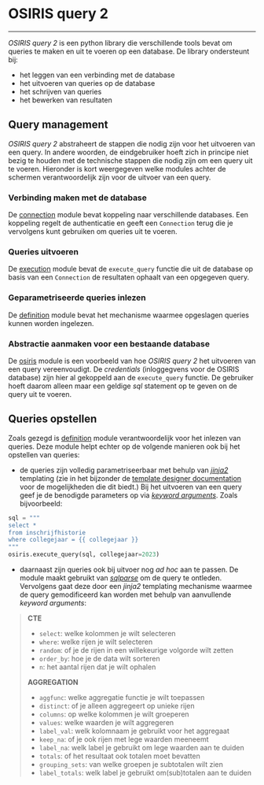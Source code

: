 # OSIRIS query 2
---
*OSIRIS query 2* is een python library die verschillende tools bevat om queries te maken en uit te voeren op een database. De library ondersteunt bij:

- het leggen van een verbinding met de database
- het uitvoeren van queries op de database
- het schrijven van queries
- het bewerken van resultaten

## Query management
*OSIRIS query 2* abstraheert de stappen die nodig zijn voor het uitvoeren van een query. In andere woorden, de eindgebruiker hoeft zich in principe niet bezig te houden met de technische stappen die nodig zijn om een query uit te voeren. Hieronder is kort weergegeven welke modules achter de schermen verantwoordelijk zijn voor de uitvoer van een query.

### Verbinding maken met de database
De [connection](./query/connection.py) module bevat koppeling naar verschillende databases. Een koppeling regelt de authenticatie en geeft een `Connection` terug die je vervolgens kunt gebruiken om queries uit te voeren.

### Queries uitvoeren
De [execution](./query/execution.py) module bevat de `execute_query` functie die uit de database op basis van een `Connection` de resultaten ophaalt van een opgegeven query.

### Geparametriseerde queries inlezen
De [definition](./query/definition.py) module bevat het mechanisme waarmee opgeslagen queries kunnen worden ingelezen.

### Abstractie aanmaken voor een bestaande database
De [osiris](./query/osiris.py) module is een voorbeeld van hoe *OSIRIS query 2* het uitvoeren van een query vereenvoudigt. De *credentials* (inloggegvens voor de OSIRIS database) zijn hier al gekoppeld aan de `execute_query` functie. De gebruiker hoeft daarom alleen maar een geldige *sql* statement op te geven on de query uit te voeren.

## Queries opstellen
Zoals gezegd is [definition](./query/definition.py) module verantwoordelijk voor het inlezen van queries. Deze module helpt echter op de volgende manieren ook bij het opstellen van queries:

- de queries zijn volledig parametriseerbaar met behulp van [*jinja2*](https://jinja.palletsprojects.com/en/3.0.x/) templating (zie in het bijzonder de [template designer documentation](https://jinja.palletsprojects.com/en/3.0.x/templates/) voor de mogelijkheden die dit biedt.) Bij het uitvoeren van een query geef je de benodigde parameters op via [*keyword arguments*](https://docs.python.org/3/tutorial/controlflow.html#keyword-arguments). Zoals bijvoorbeeld:

```python
sql = """
select *
from inschrijfhistorie
where collegejaar = {{ collegejaar }}
"""
osiris.execute_query(sql, collegejaar=2023)
```
- daarnaast zijn queries ook bij uitvoer nog *ad hoc* aan te passen. De module maakt gebruikt van [*sqlparse*](https://sqlparse.readthedocs.io/en/latest/) om de query te ontleden. Vervolgens gaat deze door een *jinja2* templating mechanisme waarmee de query gemodificeerd kan worden met behulp van aanvullende *keyword arguments*:

> **CTE**
> - `select`: welke kolommen je wilt selecteren
> - `where`: welke rijen je wilt selecteren
> - `random`: of je de rijen in een willekeurige volgorde wilt zetten
> - `order_by`: hoe je de data wilt sorteren
> - `n`: het aantal rijen dat je wilt ophalen
>
> **AGGREGATION**
> - `aggfunc`: welke aggregatie functie je wilt toepassen
> - `distinct`: of je alleen aggregeert op unieke rijen
> - `columns`: op welke kolommen je wilt groeperen
> - `values`: welke waarden je wilt aggregeren
> - `label_val`: welk kolomnaam je gebruikt voor het aggregaat
> - `keep_na`: of je ook rijen met lege waarden meeneemt
> - `label_na`: welk label je gebruikt om lege waarden aan te duiden
> - `totals`: of het resultaat ook totalen moet bevatten
> - `grouping_sets`: van welke groepen je subtotalen wilt zien
> - `label_totals`: welk label je gebruikt om(sub)totalen aan te duiden
